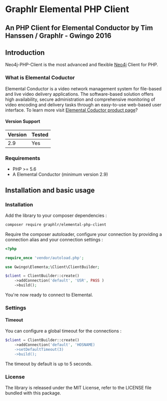 # Graphlr Elemental PHP Client

## An PHP Client for Elemental Conductor by Tim Hanssen / Graphlr - Gwingo 2016

## Introduction

Neo4j-PHP-Client is the most advanced and flexible [Neo4j](http://neo4j.com) Client for PHP. 

### What is Elemental Coductor

Elemental Conductor is a video network management system for file-based and live video delivery applications. The software-based solution offers high availability, secure administration and comprehensive monitoring of video encoding and delivery tasks through an easy-to-use web-based user interface. To learn more visit [Elemental Coductor product page](http://www.elementaltechnologies.com/products/elemental-conductor)?

#### Version Support

| **Version** | **Tested**  |
|-------------|-------------|
| 2.9         |   Yes       |


### Requirements

* PHP >= 5.6
* A Elemental Conductor (minimum version 2.9)


## Installation and basic usage

### Installation

Add the library to your composer dependencies :

```bash
composer require graphlr/elemental-php-client
```

Require the composer autoloader, configure your connection by providing a connection alias and your connection settings :

```php
<?php

require_once 'vendor/autoload.php';

use Gwingo\Elementa;\Client\ClientBuilder;

$client = ClientBuilder::create()
    ->addConnection('default', 'USR', PASS )
    ->build();
```

You're now ready to connect to Elemental.

### Settings

#### Timeout

You can configure a global timeout for the connections :

```php
$client = ClientBuilder::create()
    ->addConnection('default', 'HOSNAME)
    ->setDefaultTimeout(3)
    ->build();
```

The timeout by default is up to 5 seconds.

### License

The library is released under the MIT License, refer to the LICENSE file bundled with this package.




